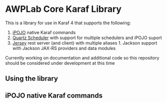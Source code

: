 # AWPLab Core Karaf Library

This is a library for use in Karaf 4 that supports the following:
  1. [iPOJO](http://felix.apache.org/documentation/subprojects/apache-felix-ipojo.html) native Karaf commands
  2. [Quartz Scheduler](https://quartz-scheduler.org/) with support for multiple schedulers and iPOJO suport
  3. [Jersey](https://jersey.java.net/) rest server (and client) with multiple aliases
    1.  Jackson support with Jackson JAX-RS providers and data modules


Currently working on documentation and additional code so this repository should be considered under development at this time

## Using the library



## iPOJO native Karaf commands




